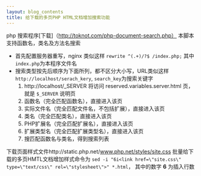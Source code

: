 ```yaml
---
layout: blog_contents
title: 给下载的多页PHP HTML文档增加搜索功能
---
```


php 搜索程序[下载]（http://toknot.com/php-document-search.php）
本脚本支持函数名，类名及方法名搜索

+ 首先配置服务器重写，nginx 类似这样 `rewrite ^(.+)/?$ /index.php;` 其中`index.php`为本程序文件名
+ 搜索类型按先后顺序为下面所列，都不区分大小写，URL类似这样 `http://localhost/serach_kery`, `search_key`为搜索关键字
    1. http://localhost/_SERVER 将访问 reserved.variables.server.html 页，就是 `$_SERVER` 说明页
    2. 函数名（完全匹配函数名），直接进入该页
    3. 实际文件名（完全匹配文件名，不包括扩展），直接进入该页
    4. 类名（完全匹配类名），直接进入该页
    5. PHP扩展名（完全匹配扩展名），直接进入该页
    6. 扩展类型名（完全匹配扩展类型名），直接进入该页
    7. 搜匹配函数名与类名，得到搜索列表

下载页面样式文件http://static.php.net/www.php.net/styles/site.css
批量给下载的多页HMTL文档增加样式命令为
`sed -i "6i<link href=\"site.css\" type=\"text/css\" rel=\"stylesheet\">" *.html`，
其中的数字 __6__ 为插入行数